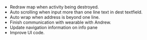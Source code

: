 * Redraw map when activity being destroyed.
* Auto scrolling when input more than one line text in dest textfield.
* Auto wrap when address is beyond one line.
* Finish communication with wearable with Andrew.
* Update navigation information on info pane
* Improve UI code.
